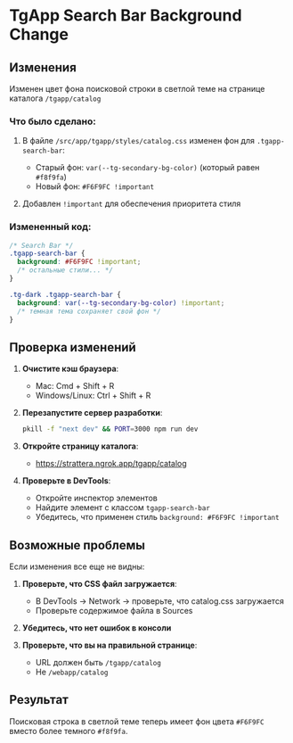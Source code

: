 # TgApp Search Bar Background Change

## Изменения

Изменен цвет фона поисковой строки в светлой теме на странице каталога `/tgapp/catalog`

### Что было сделано:

1. В файле `/src/app/tgapp/styles/catalog.css` изменен фон для `.tgapp-search-bar`:
   - Старый фон: `var(--tg-secondary-bg-color)` (который равен `#f8f9fa`)
   - Новый фон: `#F6F9FC !important`

2. Добавлен `!important` для обеспечения приоритета стиля

### Измененный код:

```css
/* Search Bar */
.tgapp-search-bar {
  background: #F6F9FC !important;
  /* остальные стили... */
}

.tg-dark .tgapp-search-bar {
  background: var(--tg-secondary-bg-color) !important;
  /* темная тема сохраняет свой фон */
}
```

## Проверка изменений

1. **Очистите кэш браузера**:
   - Mac: Cmd + Shift + R
   - Windows/Linux: Ctrl + Shift + R

2. **Перезапустите сервер разработки**:
   ```bash
   pkill -f "next dev" && PORT=3000 npm run dev
   ```

3. **Откройте страницу каталога**:
   - https://strattera.ngrok.app/tgapp/catalog

4. **Проверьте в DevTools**:
   - Откройте инспектор элементов
   - Найдите элемент с классом `tgapp-search-bar`
   - Убедитесь, что применен стиль `background: #F6F9FC !important`

## Возможные проблемы

Если изменения все еще не видны:

1. **Проверьте, что CSS файл загружается**:
   - В DevTools → Network → проверьте, что catalog.css загружается
   - Проверьте содержимое файла в Sources

2. **Убедитесь, что нет ошибок в консоли**

3. **Проверьте, что вы на правильной странице**:
   - URL должен быть `/tgapp/catalog`
   - Не `/webapp/catalog`

## Результат

Поисковая строка в светлой теме теперь имеет фон цвета `#F6F9FC` вместо более темного `#f8f9fa`. 